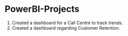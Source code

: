 # PowerBI-Projects
1) Created a dashboard for a Call Centre to track trends.
2) Created a dashboard regarding Customer Retention.
